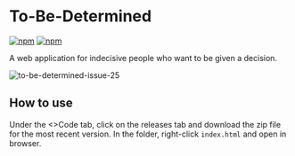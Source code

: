 # To-Be-Determined
[![npm](https://img.shields.io/badge/license-MIT-yellow.svg)]()
[![npm](https://img.shields.io/badge/devDependencies-up%20to%20date-brightgreen.svg)]()

A web application for indecisive people who want to be given a decision.

![to-be-determined-issue-25](https://user-images.githubusercontent.com/16450416/33522688-87091f2e-d7a7-11e7-868e-5262953a84d7.gif)

## How to use
Under the <>Code tab, click on the releases tab and download the zip file for the most recent version. In the folder, right-click ```index.html``` and open in browser.
